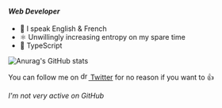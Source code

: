 #### _Web Developer_

- 💬 I speak English & French
- ⚛️ Unwillingly increasing entropy on my spare time
- 💖 TypeScript

![Anurag's GitHub stats](https://github-readme-stats.vercel.app/api?username=sleiphir&theme=dark&show_icons=true&bg_color=0d1117&hide_title=true&count_private=true&include_all_commits=true)

You can follow me on [<img src="[https://upload.wikimedia.org/wikipedia/commons/4/4f/Twitter-logo.svg](https://upload.wikimedia.org/wikipedia/commons/6/6f/Logo_of_Twitter.svg)" alt="drawing" width="16"/> Twitter](https://www.twitter.com/sleiphir_) for no reason if you want to 👍

_I'm not very active on GitHub_
